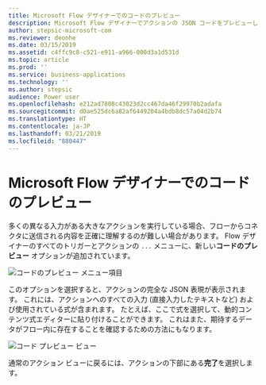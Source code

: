 ```yaml
---
title: Microsoft Flow デザイナーでのコードのプレビュー
description: Microsoft Flow デザイナーでアクションの JSON コードをプレビューします
author: stepsic-microsoft-com
ms.reviewer: deonhe
ms.date: 03/15/2019
ms.assetid: c4ffc9c8-c521-e911-a966-000d3a1d531d
ms.topic: article
ms.prod: ''
ms.service: business-applications
ms.technology: ''
ms.author: stepsic
audience: Power user
ms.openlocfilehash: e212ad7808c43023d2cc467da46f29970b2adafa
ms.sourcegitcommit: d0ae525dc6a82af6449204a4bdb8dc57a04d2b74
ms.translationtype: HT
ms.contentlocale: ja-JP
ms.lasthandoff: 03/21/2019
ms.locfileid: "880447"
---
```

# <a name="peek-code-in-the-microsoft-flow-designer"></a>Microsoft Flow デザイナーでのコードのプレビュー




多くの異なる入力がある大きなアクションを実行している場合、フローからコネクタに送信される内容を正確に理解するのが難しい場合があります。 Flow デザイナーのすべてのトリガーとアクションの `...` メニューに、新しい**コードのプレビュー** オプションが追加されています。 

![コードのプレビュー メニュー項目](media/peek_code_01.png "コードのプレビュー メニュー項目")

このオプションを選択すると、アクションの完全な JSON 表現が表示されます。 これには、アクションへのすべての入力 (直接入力したテキストなど) および使用されている式が含まれます。 たとえば、ここで式を選択して、動的コンテンツ式エディターに貼り付けることができます。 これはまた、期待するデータがフロー内に存在することを確認するための方法にもなります。

![コード プレビュー ビュー](media/peek_code_02.png "コード プレビュー ビュー")

通常のアクション ビューに戻るには、アクションの下部にある**完了**を選択します。